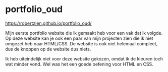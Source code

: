 # portfolio_oud

https://robertzien.github.io/portfolio_oud/

Mijn eerste portfolio website die ik gemaakt heb voor een vak dat ik volgde. Op deze website kan je ook een paar van mijn projecten zien die ik niet omgezet heb naar HTML/CSS. De website is ook niet helemaal compleet, dus de knoppen op de website dus niets. 

Ik heb uiteindelijk niet voor deze website gekozen, omdat ik de kleuren toch wat minder vond. Wel was het een goede oefening voor HTML en CSS. 
